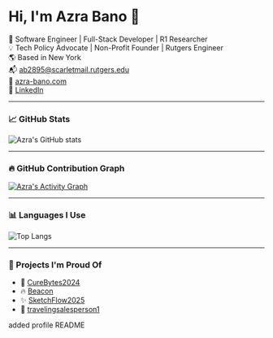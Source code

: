 # Hi, I'm Azra Bano 👋

🚀 Software Engineer | Full-Stack Developer | R1 Researcher  
💡 Tech Policy Advocate | Non-Profit Founder | Rutgers Engineer  
🌎 Based in New York  
📬 ab2895@scarletmail.rutgers.edu  
🔗 [azra-bano.com](https://azra-bano.com)  
💼 [LinkedIn](https://www.linkedin.com/in/meetazrabano)

---

### 📈 GitHub Stats

![Azra's GitHub stats](https://github-readme-stats.vercel.app/api?username=azrabano23&show_icons=true&theme=radical)

---

### 🔥 GitHub Contribution Graph

[![Azra's Activity Graph](https://github-readme-activity-graph.vercel.app/graph?username=azrabano23&theme=redical)](https://github.com/ashutosh00710/github-readme-activity-graph)

---

### 📊 Languages I Use

![Top Langs](https://github-readme-stats.vercel.app/api/top-langs/?username=azrabano23&layout=compact&theme=radical)

---

### 📌 Projects I'm Proud Of

- 🚗 [CureBytes2024](https://github.com/azrabano23/CureBytes2024)
- 🔥 [Beacon](https://github.com/azrabano23/Beacon)
- ✨ [SketchFlow2025](https://github.com/azrabano23/sketchflow2025)
- 🧠 [travelingsalesperson1](https://github.com/azrabano23/travelingsalesperson1)

added profile README
